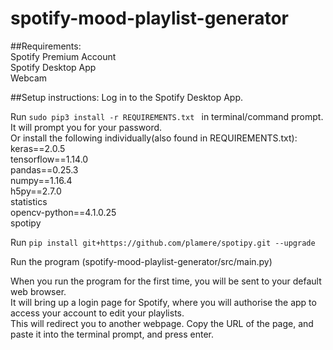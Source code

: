 # spotify-mood-playlist-generator

##Requirements:<br />
Spotify Premium Account<br />
Spotify Desktop App<br />
Webcam<br />

##Setup instructions:
Log in to the Spotify Desktop App. <br />

Run  ```sudo pip3 install -r REQUIREMENTS.txt ``` in terminal/command prompt. It will prompt you for your password. <br />
Or install the following individually(also found in REQUIREMENTS.txt):<br />
keras==2.0.5<br />
tensorflow==1.14.0<br />
pandas==0.25.3<br />
numpy==1.16.4<br />
h5py==2.7.0<br />
statistics<br />
opencv-python==4.1.0.25<br />
spotipy<br />

Run ```pip install git+https://github.com/plamere/spotipy.git --upgrade```<br />

Run the program (spotify-mood-playlist-generator/src/main.py)<br />

When you run the program for the first time, you will be sent to your default web browser. <br />
It will bring up a login page for Spotify, where you will authorise the app to access your account to edit your playlists. <br />
This will redirect you to another webpage. Copy the URL of the page, and paste it into the terminal prompt, and press enter.<br /> 
